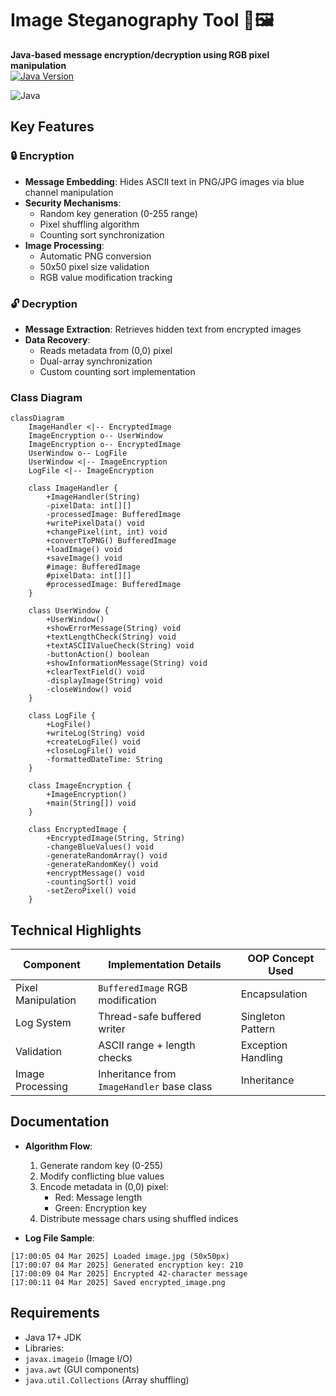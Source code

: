 # Image Steganography Tool 🔐🖼️
**Java-based message encryption/decryption using RGB pixel manipulation**  
[![Java Version](https://img.shields.io/badge/Java-17%2B-blue)](https://www.oracle.com/java/)

![Java](https://img.shields.io/badge/Java-ED8B00?style=for-the-badge&logo=java&logoColor=white)

## Key Features
### 🔒 Encryption
- **Message Embedding**: Hides ASCII text in PNG/JPG images via blue channel manipulation
- **Security Mechanisms**:
  - Random key generation (0-255 range)
  - Pixel shuffling algorithm
  - Counting sort synchronization
- **Image Processing**:
  - Automatic PNG conversion
  - 50x50 pixel size validation
  - RGB value modification tracking

### 🔓 Decryption 
- **Message Extraction**: Retrieves hidden text from encrypted images
- **Data Recovery**:
  - Reads metadata from (0,0) pixel
  - Dual-array synchronization
  - Custom counting sort implementation

### Class Diagram
```mermaid
classDiagram
    ImageHandler <|-- EncryptedImage
    ImageEncryption o-- UserWindow
    ImageEncryption o-- EncryptedImage
    UserWindow o-- LogFile
    UserWindow <|-- ImageEncryption
    LogFile <|-- ImageEncryption
    
    class ImageHandler {
        +ImageHandler(String)
        -pixelData: int[][]
        -processedImage: BufferedImage
        +writePixelData() void
        +changePixel(int, int) void
        +convertToPNG() BufferedImage
        +loadImage() void
        +saveImage() void
        #image: BufferedImage
        #pixelData: int[][]
        #processedImage: BufferedImage
    }
    
    class UserWindow {
        +UserWindow()
        +showErrorMessage(String) void
        +textLengthCheck(String) void
        +textASCIIValueCheck(String) void
        -buttonAction() boolean
        +showInformationMessage(String) void
        +clearTextField() void
        -displayImage(String) void
        -closeWindow() void
    }
    
    class LogFile {
        +LogFile()
        +writeLog(String) void
        +createLogFile() void
        +closeLogFile() void
        -formattedDateTime: String
    }
    
    class ImageEncryption {
        +ImageEncryption()
        +main(String[]) void
    }
    
    class EncryptedImage {
        +EncryptedImage(String, String)
        -changeBlueValues() void
        -generateRandomArray() void
        -generateRandomKey() void
        +encryptMessage() void
        -countingSort() void
        -setZeroPixel() void
    }
```


## Technical Highlights
| Component          | Implementation Details                          | OOP Concept Used       |
|--------------------|-------------------------------------------------|------------------------|
| Pixel Manipulation | `BufferedImage` RGB modification                | Encapsulation          |
| Log System         | Thread-safe buffered writer                     | Singleton Pattern      |
| Validation         | ASCII range + length checks                     | Exception Handling     |
| Image Processing   | Inheritance from `ImageHandler` base class      | Inheritance            |

## Documentation
- **Algorithm Flow**:
  1. Generate random key (0-255)
  2. Modify conflicting blue values
  3. Encode metadata in (0,0) pixel:
     - Red: Message length
     - Green: Encryption key
  4. Distribute message chars using shuffled indices

- **Log File Sample**:
```
[17:00:05 04 Mar 2025] Loaded image.jpg (50x50px)
[17:00:07 04 Mar 2025] Generated encryption key: 210
[17:00:09 04 Mar 2025] Encrypted 42-character message
[17:00:11 04 Mar 2025] Saved encrypted_image.png
```

## Requirements
- Java 17+ JDK
- Libraries:
- `javax.imageio` (Image I/O)
- `java.awt` (GUI components)
- `java.util.Collections` (Array shuffling)
